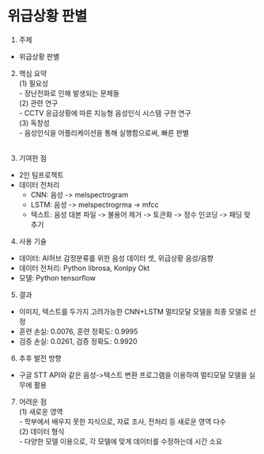 # 위급상황 판별

1. 주제
- 위급상황 판별

2. 핵심 요약<br>
  (1) 필요성<br>
  \- 장난전화로 인해 발생되는 문제들<br>
  (2) 관련 연구<br>
  \- CCTV 응급상황에 따른 지능형 음성인식 시스템 구현 연구<br>
  (3) 독창성<br>
  \- 음성인식을 어플리케이션을 통해 실행함으로써, 빠른 판별<br><br>

3. 기여한 점
- 2인 팀프로젝트
- 데이터 전처리 
  - CNN: 음성 -> melspectrogram
  - LSTM: 음성 -> melspectrogrma -> mfcc
  - 텍스트: 음성 대본 파일 -> 불용어 제거 -> 토큰화 -> 정수 인코딩 -> 패딩 맞추기


4. 사용 기술
- 데이터: AI허브 감정분류를 위한 음성 데이터 셋, 위급상황 음성/음향
- 데이터 전처리: Python librosa, Konlpy Okt
- 모델: Python tensorflow

5. 결과
- 이미지, 텍스트를 두가지 고려가능한 CNN+LSTM 멀티모달 모델을 최종 모델로 선정
- 훈련 손실: 0.0076, 훈련 정확도: 0.9995
- 검증 손실: 0.0261, 검증 정확도: 0.9920

6. 추후 발전 방향
- 구글 STT API와 같은 음성->텍스트 변환 프로그램을 이용하여 멀티모달 모델을 실무에 활용

7. 어려운 점<br>
  (1) 새로운 영역<br>
  \- 학부에서 배우지 못한 지식으로, 자료 조사, 전처리 등 새로운 영역 다수<br>
  (2) 데이터 형식<br>
  \- 다양한 모델 이용으로, 각 모델에 맞게 데이터를 수정하는데 시간 소요<br><br>

